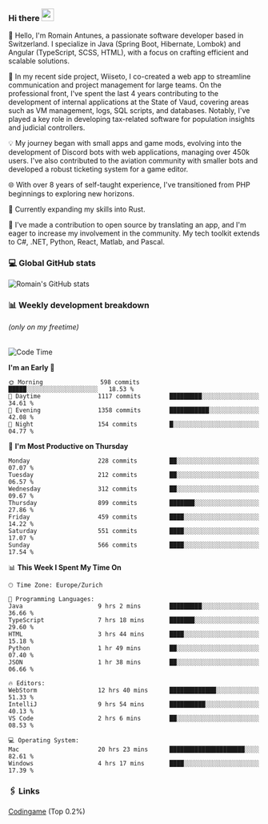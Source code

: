 ### Hi there <img src="https://media.giphy.com/media/hvRJCLFzcasrR4ia7z/giphy.gif" width="25px" height="25px">

👋 Hello, I'm Romain Antunes, a passionate software developer based in Switzerland. I specialize in Java (Spring Boot, Hibernate, Lombok) and Angular (TypeScript, SCSS, HTML), with a focus on crafting efficient and scalable solutions.

🚀 In my recent side project, Wiiseto, I co-created a web app to streamline communication and project management for large teams. On the professional front, I've spent the last 4 years contributing to the development of internal applications at the State of Vaud, covering areas such as VM management, logs, SQL scripts, and databases. Notably, I've played a key role in developing tax-related software for population insights and judicial controllers.

💡 My journey began with small apps and game mods, evolving into the development of Discord bots with web applications, managing over 450k users. I've also contributed to the aviation community with smaller bots and developed a robust ticketing system for a game editor.

🌐 With over 8 years of self-taught experience, I've transitioned from PHP beginnings to exploring new horizons.

🌱 Currently expanding my skills into Rust.

🤝 I've made a contribution to open source by translating an app, and I'm eager to increase my involvement in the community. My tech toolkit extends to C#, .NET, Python, React, Matlab, and Pascal.



### 💻 Global GitHub stats
![Romain's GitHub stats](https://github-readme-streak-stats.herokuapp.com/?user=romainantunes&theme=dark)


### 📊 Weekly development breakdown 
###### *(only on my freetime)*

<!--START_SECTION:wakastats-->
![Code Time](http://img.shields.io/badge/Code%20Time-1%2C613%20hrs%2044%20mins-blue)

**I'm an Early 🐤** 

```text
🌞 Morning                598 commits         █████░░░░░░░░░░░░░░░░░░░░   18.53 % 
🌆 Daytime                1117 commits        █████████░░░░░░░░░░░░░░░░   34.61 % 
🌃 Evening                1358 commits        ███████████░░░░░░░░░░░░░░   42.08 % 
🌙 Night                  154 commits         █░░░░░░░░░░░░░░░░░░░░░░░░   04.77 % 
```
📅 **I'm Most Productive on Thursday** 

```text
Monday                   228 commits         ██░░░░░░░░░░░░░░░░░░░░░░░   07.07 % 
Tuesday                  212 commits         ██░░░░░░░░░░░░░░░░░░░░░░░   06.57 % 
Wednesday                312 commits         ██░░░░░░░░░░░░░░░░░░░░░░░   09.67 % 
Thursday                 899 commits         ███████░░░░░░░░░░░░░░░░░░   27.86 % 
Friday                   459 commits         ████░░░░░░░░░░░░░░░░░░░░░   14.22 % 
Saturday                 551 commits         ████░░░░░░░░░░░░░░░░░░░░░   17.07 % 
Sunday                   566 commits         ████░░░░░░░░░░░░░░░░░░░░░   17.54 % 
```


📊 **This Week I Spent My Time On** 

```text
🕑︎ Time Zone: Europe/Zurich

💬 Programming Languages: 
Java                     9 hrs 2 mins        █████████░░░░░░░░░░░░░░░░   36.66 % 
TypeScript               7 hrs 18 mins       ███████░░░░░░░░░░░░░░░░░░   29.60 % 
HTML                     3 hrs 44 mins       ████░░░░░░░░░░░░░░░░░░░░░   15.18 % 
Python                   1 hr 49 mins        ██░░░░░░░░░░░░░░░░░░░░░░░   07.40 % 
JSON                     1 hr 38 mins        ██░░░░░░░░░░░░░░░░░░░░░░░   06.66 % 

🔥 Editors: 
WebStorm                 12 hrs 40 mins      █████████████░░░░░░░░░░░░   51.33 % 
IntelliJ                 9 hrs 54 mins       ██████████░░░░░░░░░░░░░░░   40.13 % 
VS Code                  2 hrs 6 mins        ██░░░░░░░░░░░░░░░░░░░░░░░   08.53 % 

💻 Operating System: 
Mac                      20 hrs 23 mins      █████████████████████░░░░   82.61 % 
Windows                  4 hrs 17 mins       ████░░░░░░░░░░░░░░░░░░░░░   17.39 % 
```


<!--END_SECTION:wakastats-->

### 🖇 Links

[Codingame](https://www.codingame.com/profile/defc3ee5279aecc1bb6114e1f994ea9b3325423) (Top 0.2%)
